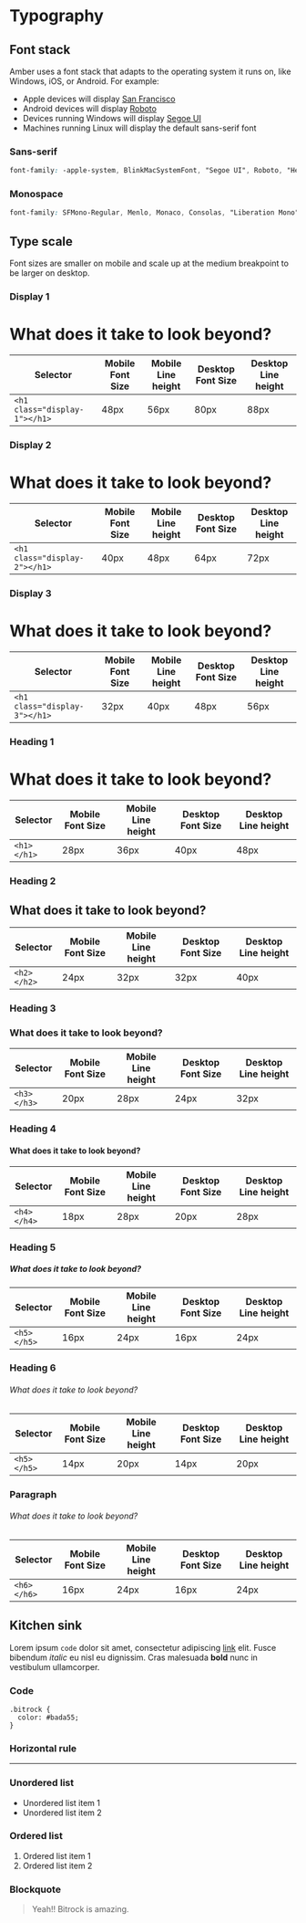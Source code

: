 # Typography

<div class="typography">

## Font stack

Amber uses a font stack that adapts to the operating system it runs on, like Windows, iOS, or Android. For example:

* Apple devices will display [San Francisco](https://developer.apple.com/fonts/)
* Android devices will display [Roboto]()
* Devices running Windows will display [Segoe UI](https://docs.microsoft.com/en-us/typography/font-list/segoe-ui)
* Machines running Linux will display the default sans-serif font

### Sans-serif

```css
font-family: -apple-system, BlinkMacSystemFont, "Segoe UI", Roboto, "Helvetica Neue", Arial, "Noto Sans", sans-serif, "Apple Color Emoji", "Segoe UI Emoji", "Segoe UI Symbol", "Noto Color Emoji";
```

### Monospace

```css
font-family: SFMono-Regular, Menlo, Monaco, Consolas, "Liberation Mono", "Courier New", monospace;
```

## Type scale

Font sizes are smaller on mobile and scale up at the medium breakpoint to be larger on desktop.

### Display 1

<div class="type-container">

<h1 class="display-1">What does it take to look beyond?</h1>

</div>

| Selector                      | Mobile Font Size  | Mobile Line height | Desktop Font Size | Desktop Line height |
| ----------------------------- | ----------------- | ------------------ | ----------------- | ------------------- |
| `<h1 class="display-1"></h1>` | 48px              | 56px               | 80px              | 88px                |

### Display 2

<div class="type-container">

<h1 class="display-2">What does it take to look beyond?</h1>

</div>

| Selector                      | Mobile Font Size  | Mobile Line height | Desktop Font Size | Desktop Line height |
| ----------------------------- | ----------------- | ------------------ | ----------------- | ------------------- |
| `<h1 class="display-2"></h1>` | 40px              | 48px               | 64px              | 72px                |

### Display 3

<div class="type-container">

<h1 class="display-3">What does it take to look beyond?</h1>

</div>

| Selector                      | Mobile Font Size  | Mobile Line height | Desktop Font Size | Desktop Line height |
| ----------------------------- | ----------------- | ------------------ | ----------------- | ------------------- |
| `<h1 class="display-3"></h1>` | 32px              | 40px               | 48px              | 56px                |

### Heading 1

<div class="type-container">

<h1>What does it take to look beyond?</h1>

</div>

| Selector                      | Mobile Font Size  | Mobile Line height | Desktop Font Size | Desktop Line height |
| ----------------------------- | ----------------- | ------------------ | ----------------- | ------------------- |
| `<h1></h1>`                   | 28px              | 36px               | 40px              | 48px                |

### Heading 2

<div class="type-container">

<h2>What does it take to look beyond?</h2>

</div>

| Selector                      | Mobile Font Size  | Mobile Line height | Desktop Font Size | Desktop Line height |
| ----------------------------- | ----------------- | ------------------ | ----------------- | ------------------- |
| `<h2></h2>`                   | 24px              | 32px               | 32px              | 40px                |

### Heading 3

<div class="type-container">

<h3>What does it take to look beyond?</h3>

</div>

| Selector                      | Mobile Font Size  | Mobile Line height | Desktop Font Size | Desktop Line height |
| ----------------------------- | ----------------- | ------------------ | ----------------- | ------------------- |
| `<h3></h3>`                   | 20px              | 28px               | 24px              | 32px                |

### Heading 4

<div class="type-container">

<h4>What does it take to look beyond?</h4>

</div>

| Selector                      | Mobile Font Size  | Mobile Line height | Desktop Font Size | Desktop Line height |
| ----------------------------- | ----------------- | ------------------ | ----------------- | ------------------- |
| `<h4></h4>`                   | 18px              | 28px               | 20px              | 28px                |

### Heading 5

<div class="type-container">

<h5>What does it take to look beyond?</h5>

</div>

| Selector                      | Mobile Font Size  | Mobile Line height | Desktop Font Size | Desktop Line height |
| ----------------------------- | ----------------- | ------------------ | ----------------- | ------------------- |
| `<h5></h5>`                   | 16px              | 24px               | 16px              | 24px                |

### Heading 6

<div class="type-container">

<h6>What does it take to look beyond?</h6>

</div>

| Selector                      | Mobile Font Size  | Mobile Line height | Desktop Font Size | Desktop Line height |
| ----------------------------- | ----------------- | ------------------ | ----------------- | ------------------- |
| `<h5></h5>`                   | 14px              | 20px               | 14px              | 20px                |

### Paragraph

<div class="type-container">

<h6>What does it take to look beyond?</h6>

</div>

| Selector                      | Mobile Font Size  | Mobile Line height | Desktop Font Size | Desktop Line height |
| ----------------------------- | ----------------- | ------------------ | ----------------- | ------------------- |
| `<h6></h6>`                   | 16px              | 24px               | 16px              | 24px                |

## Kitchen sink

<p>Lorem ipsum <code>code</code> dolor sit amet, consectetur adipiscing <a href="#">link</a> elit. Fusce bibendum <i>italic</i> eu nisl eu dignissim. Cras malesuada <b>bold</b> nunc in vestibulum ullamcorper.</p>

### Code

<pre><code>.bitrock {
  color: #bada55;
}</code></pre>

### Horizontal rule

<hr>

### Unordered list

<ul>
    <li>Unordered list item 1</li>
    <li>Unordered list item 2</li>
</ul>

### Ordered list

<ol>
    <li>Ordered list item 1</li>
    <li>Ordered list item 2</li>
</ol>

### Blockquote

<blockquote>
    <p>Yeah!! Bitrock is amazing.</p>
</blockquote>

</div>